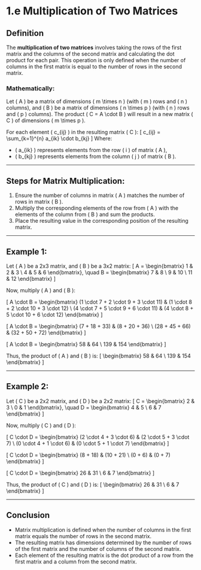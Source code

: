 # 1.e Multiplication of Two Matrices


## Definition
The **multiplication of two matrices** involves taking the rows of the first matrix and the columns of the second matrix and calculating the dot product for each pair. This operation is only defined when the number of columns in the first matrix is equal to the number of rows in the second matrix.

### Mathematically:
Let \( A \) be a matrix of dimensions \( m \times n \) (with \( m \) rows and \( n \) columns), and \( B \) be a matrix of dimensions \( n \times p \) (with \( n \) rows and \( p \) columns). The product \( C = A \cdot B \) will result in a new matrix \( C \) of dimensions \( m \times p \).

For each element \( c_{ij} \) in the resulting matrix \( C \):
\[
c_{ij} = \sum_{k=1}^{n} a_{ik} \cdot b_{kj}
\]
Where:
- \( a_{ik} \) represents elements from the row \( i \) of matrix \( A \),
- \( b_{kj} \) represents elements from the column \( j \) of matrix \( B \).

---

## Steps for Matrix Multiplication:
1. Ensure the number of columns in matrix \( A \) matches the number of rows in matrix \( B \).
2. Multiply the corresponding elements of the row from \( A \) with the elements of the column from \( B \) and sum the products.
3. Place the resulting value in the corresponding position of the resulting matrix.

---

## Example 1:
Let \( A \) be a 2x3 matrix, and \( B \) be a 3x2 matrix:
\[
A = \begin{bmatrix} 1 & 2 & 3 \\ 4 & 5 & 6 \end{bmatrix}, \quad B = \begin{bmatrix} 7 & 8 \\ 9 & 10 \\ 11 & 12 \end{bmatrix}
\]

Now, multiply \( A \) and \( B \):

\[
A \cdot B = \begin{bmatrix} (1 \cdot 7 + 2 \cdot 9 + 3 \cdot 11) & (1 \cdot 8 + 2 \cdot 10 + 3 \cdot 12) \\ (4 \cdot 7 + 5 \cdot 9 + 6 \cdot 11) & (4 \cdot 8 + 5 \cdot 10 + 6 \cdot 12) \end{bmatrix}
\]

\[
A \cdot B = \begin{bmatrix} (7 + 18 + 33) & (8 + 20 + 36) \\ (28 + 45 + 66) & (32 + 50 + 72) \end{bmatrix}
\]

\[
A \cdot B = \begin{bmatrix} 58 & 64 \\ 139 & 154 \end{bmatrix}
\]

Thus, the product of \( A \) and \( B \) is:
\[
\begin{bmatrix} 58 & 64 \\ 139 & 154 \end{bmatrix}
\]

---

## Example 2:
Let \( C \) be a 2x2 matrix, and \( D \) be a 2x2 matrix:
\[
C = \begin{bmatrix} 2 & 3 \\ 0 & 1 \end{bmatrix}, \quad D = \begin{bmatrix} 4 & 5 \\ 6 & 7 \end{bmatrix}
\]

Now, multiply \( C \) and \( D \):

\[
C \cdot D = \begin{bmatrix} (2 \cdot 4 + 3 \cdot 6) & (2 \cdot 5 + 3 \cdot 7) \\ (0 \cdot 4 + 1 \cdot 6) & (0 \cdot 5 + 1 \cdot 7) \end{bmatrix}
\]

\[
C \cdot D = \begin{bmatrix} (8 + 18) & (10 + 21) \\ (0 + 6) & (0 + 7) \end{bmatrix}
\]

\[
C \cdot D = \begin{bmatrix} 26 & 31 \\ 6 & 7 \end{bmatrix}
\]

Thus, the product of \( C \) and \( D \) is:
\[
\begin{bmatrix} 26 & 31 \\ 6 & 7 \end{bmatrix}
\]

---

## Conclusion
- Matrix multiplication is defined when the number of columns in the first matrix equals the number of rows in the second matrix.
- The resulting matrix has dimensions determined by the number of rows of the first matrix and the number of columns of the second matrix.
- Each element of the resulting matrix is the dot product of a row from the first matrix and a column from the second matrix.
